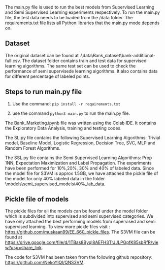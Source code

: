 
The main.py file is used to run the best models from Supervised Learning and Semi Supervised Learning experiments respectively.  To run the main.py file, the test data needs to be loaded from the /data folder. The requirements.txt file lists all Python libraries that the main.py mode depends on.

## Dataset
The original dataset can be found at .\data\Bank_dataset\bank-additional-full.csv. The dataset folder contains train and test data for supervised learning algorithms. The same test set can be used to check the performance of semi supervisede learning algorithms. It also contains data for different percentage of labeled points.

## Steps to run main.py file

1) Use the command: `pip install -r requirements.txt`

2) use the command `python3 main.py` to run the main.py file.


The Bank_Marketing.ipynb file was written using the Colab IDE. It contains the Exploratory Data Analysis, training and testing codes.

The SL.py file contains the following Supervised Learning Algorithms: Trivial model, Baseline Model, Logistic Regression, Decision Tree, SVC, MLP and Random Forest Algorithms.

The SSL.py file contains the Semi Supervised Learning Algorithms: Prop 1NN, Expectation Maximization and Label Propagation. The experiments have been performed for 10%,20%, 30% and 40% of labeled data. Since the model file for S3VM is approx 1.5GB, we have attached the pickle file of the model for only 40% labeled data in the folder \models\semi_supervised_models\40%_lab_data.

## Pickle file of models
The pickle files for all the models can be found under the model folder which is subdivided into supervised and semi supervised categories. We have only attached the best performing models from supervised and semi supervised learning. To view more pickle files visit : https://github.com/muskaan99/EE_660_pickle_files. The S3VM file can be found at https://drive.google.com/file/d/1TBas8Byql8AEFH3TrJJLPGpfK85sbRfR/view?usp=share_link.

The code for S3VM has been taken from the following github repository: https://github.com/NekoYIQI/QNS3VM.

